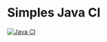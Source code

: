 # Simples Java CI
[![Java CI](https://github.com/Gwendoline-Pinault/simples-java-ci/actions/workflows/ci.yml/badge.svg?branch=main&event=push)](https://github.com/Gwendoline-Pinault/simples-java-ci/actions/workflows/ci.yml)